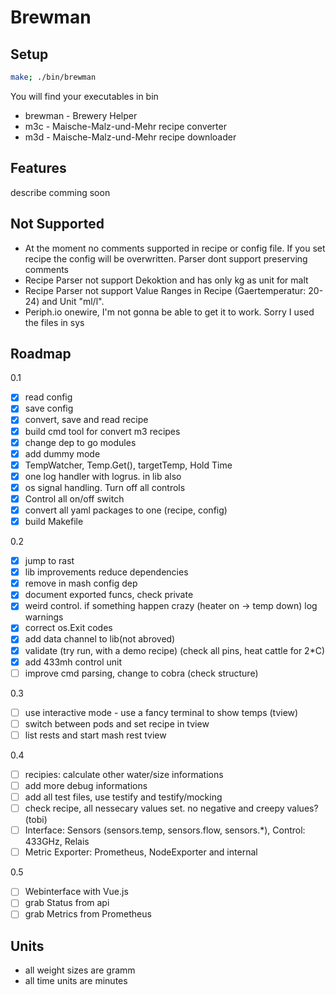 # Brewman

## Setup

```bash
make; ./bin/brewman
```

You will find your executables in bin

- brewman - Brewery Helper
- m3c - Maische-Malz-und-Mehr recipe converter
- m3d - Maische-Malz-und-Mehr recipe downloader

## Features

describe comming soon

## Not Supported

- At the moment no comments supported in recipe or config file. If you set recipe the config will be overwritten. Parser dont support preserving comments
- Recipe Parser not support Dekoktion and has only kg as unit for malt
- Recipe Parser not support Value Ranges in Recipe (Gaertemperatur: 20-24) and Unit "ml/l".
- Periph.io onewire, I'm not gonna be able to get it to work. Sorry I used the files in sys

## Roadmap

0.1

- [x] read config
- [x] save config
- [x] convert, save and read recipe
- [x] build cmd tool for convert m3 recipes
- [x] change dep to go modules
- [x] add dummy mode
- [x] TempWatcher, Temp.Get(), targetTemp, Hold Time
- [x] one log handler with logrus. in lib also
- [x] os signal handling. Turn off all controls
- [x] Control all on/off switch
- [x] convert all yaml packages to one (recipe, config)
- [x] build Makefile

0.2

- [x] jump to rast
- [x] lib improvements reduce dependencies
- [x] remove in mash config dep
- [x] document exported funcs, check private
- [x] weird control. if something happen crazy (heater on -> temp down) log warnings
- [x] correct os.Exit codes
- [x] add data channel to lib(not abroved)
- [x] validate (try run, with a demo recipe) (check all pins, heat cattle for 2*C)
- [x] add 433mh control unit
- [ ] improve cmd parsing, change to cobra (check structure)

0.3

- [ ] use interactive mode - use a fancy terminal to show temps (tview)
- [ ] switch between pods and set recipe in tview
- [ ] list rests and start mash rest tview

0.4

- [ ] recipies: calculate other water/size informations
- [ ] add more debug informations
- [ ] add all test files, use testify and testify/mocking
- [ ] check recipe, all nessecary values set. no negative and creepy values? (tobi)
- [ ] Interface: Sensors (sensors.temp, sensors.flow, sensors.*), Control: 433GHz, Relais
- [ ] Metric Exporter: Prometheus, NodeExporter and internal

0.5

- [ ] Webinterface with Vue.js
- [ ] grab Status from api
- [ ] grab Metrics from Prometheus

## Units

- all weight sizes are gramm
- all time units are minutes
